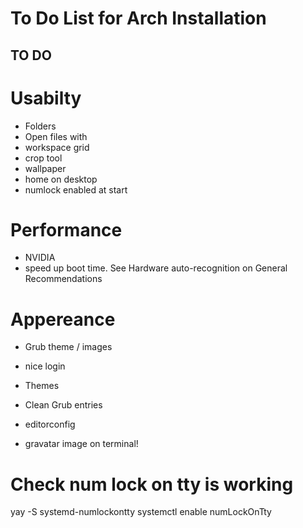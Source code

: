 To Do List for Arch Installation
====================================

TO DO
-------------

# Usabilty
- Folders
- Open files with
- workspace grid
- crop tool
- wallpaper
- home on desktop
- numlock enabled at start

# Performance
- NVIDIA
- speed up boot time. See Hardware auto-recognition on General Recommendations

# Appereance
- Grub theme / images
- nice login 
- Themes
- Clean Grub entries

- editorconfig
- gravatar image on terminal!


# Check num lock on tty is working
yay -S systemd-numlockontty
systemctl enable numLockOnTty

